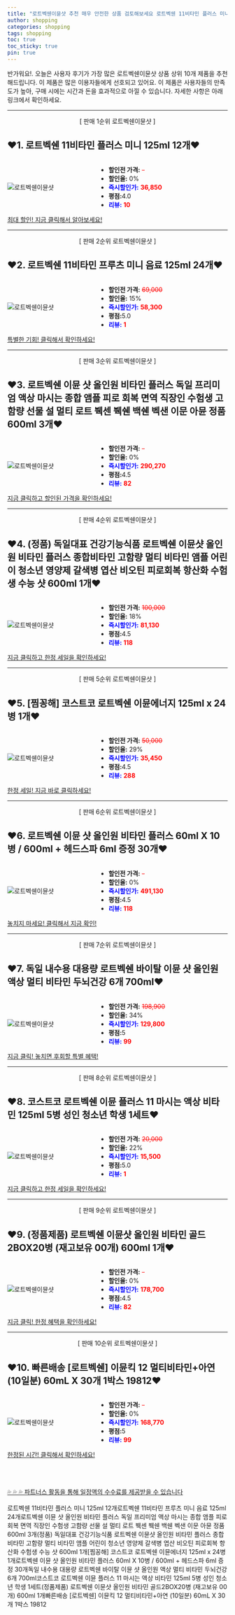 ```yaml
---
title: "로트벡쉔이뮨샷 추천 매우 안전한 상품 검토해보세요 로트벡쉔 11비타민 플러스 미니 125ml"
author: shopping
categories: shopping
tags: shopping
toc: true
toc_sticky: true
pin: true
---
```

반가워요!. 오늘은 사용자 후기가 가장 많은 로트벡쉔이뮨샷 상품 상위 10개 제품을 추천해드립니다. 이 제품은 많은 이용자들에게 선호되고 있어요. 이 제품은 사용자들의 만족도가 높아, 구매 시에는 시간과 돈을 효과적으로 아낄 수 있습니다. 자세한 사항은 아래 링크에서 확인하세요.

---
<p class="toplist" style="margin: 0 auto; display: block; width: fit-content;">[ 판매 1순위 로트벡쉔이뮨샷 ]</p>

<h2><strong>❤️1. 로트벡쉔 11비타민 플러스 미니 125ml 12개❤️</strong></h2>

<div style="display: flex; align-items: center;">
    <div style="flex: 0.4;">
        <img src="https://thumbnail9.coupangcdn.com/thumbnails/remote/230x230ex/image/0715_beverages_69k_b7/2403/a101b622347291ff6472348cfa8dbbd9dbc959a28c54ffa09c4eba8e36de.jpg" alt="로트벡쉔이뮨샷" style="max-width: 100%;">
    </div>
    <div style="flex: 0.6; margin-left: 10px;">
        <ul>
            <li><strong>할인전 가격:</strong> <del style="color: red;">-</del></li>
            <li><strong>할인율:</strong> 0%</li>
            <li><span style='color:blue'><strong>즉시할인가:</strong></span> <span style='color:red'><strong>36,850</strong></span></li>
            <li><strong>평점:</strong>4.0</li>
            <li><span style='color:blue'><strong>리뷰:</strong></span> <span style='color:red'><strong>10</strong></span></li>
        </ul>
    </div>
</div>
<div class="center">
    <a href="https://selin100587.github.io?lptag=AF9450613&subid=githubio&pageKey=8052040995&traceid=V0-153&itemId=22585576188&vendorItemId=89627315873" class="myButton">
        최대 할인! 지금 클릭해서 알아보세요!
    </a>
</div>


---
<p class="toplist" style="margin: 0 auto; display: block; width: fit-content;">[ 판매 2순위 로트벡쉔이뮨샷 ]</p>

<h2><strong>❤️2. 로트벡쉔 11비타민 프루츠 미니 음료 125ml 24개❤️</strong></h2>

<div style="display: flex; align-items: center;">
    <div style="flex: 0.4;">
        <img src="https://thumbnail7.coupangcdn.com/thumbnails/remote/230x230ex/image/retail/images/2024/04/29/12/2/186ea600-a0c7-4f42-9ee7-354109a3a64b.jpg" alt="로트벡쉔이뮨샷" style="max-width: 100%;">
    </div>
    <div style="flex: 0.6; margin-left: 10px;">
        <ul>
            <li><strong>할인전 가격:</strong> <del style="color: red;">69,000</del></li>
            <li><strong>할인율:</strong> 15%</li>
            <li><span style='color:blue'><strong>즉시할인가:</strong></span> <span style='color:red'><strong>58,300</strong></span></li>
            <li><strong>평점:</strong>5.0</li>
            <li><span style='color:blue'><strong>리뷰:</strong></span> <span style='color:red'><strong>1</strong></span></li>
        </ul>
    </div>
</div>
<div class="center">
    <a href="https://selin100587.github.io?lptag=AF9450613&subid=githubio&pageKey=7636992981&traceid=V0-153&itemId=20281602930&vendorItemId=89717247960" class="myButton">
        특별한 기회! 클릭해서 확인하세요!
    </a>
</div>


---
<p class="toplist" style="margin: 0 auto; display: block; width: fit-content;">[ 판매 3순위 로트벡쉔이뮨샷 ]</p>

<h2><strong>❤️3. 로트벡쉔 이뮨 샷 올인원 비타민 플러스 독일 프리미엄 액상 마시는 종합 앰플 피로 회복 면역 직장인 수험생 고함량 선물 설 멀티 로트 붹센 붹쉔 백쉔 벡샌 이문 아뮨 정품 600ml 3개❤️</strong></h2>

<div style="display: flex; align-items: center;">
    <div style="flex: 0.4;">
        <img src="https://thumbnail10.coupangcdn.com/thumbnails/remote/230x230ex/image/vendor_inventory/5f78/f2fd8ca89616225f66ebb15cebcef6b5ec34619a51ffac6a4c200a86cdee.jpg" alt="로트벡쉔이뮨샷" style="max-width: 100%;">
    </div>
    <div style="flex: 0.6; margin-left: 10px;">
        <ul>
            <li><strong>할인전 가격:</strong> <del style="color: red;">-</del></li>
            <li><strong>할인율:</strong> 0%</li>
            <li><span style='color:blue'><strong>즉시할인가:</strong></span> <span style='color:red'><strong>290,270</strong></span></li>
            <li><strong>평점:</strong>4.5</li>
            <li><span style='color:blue'><strong>리뷰:</strong></span> <span style='color:red'><strong>82</strong></span></li>
        </ul>
    </div>
</div>
<div class="center">
    <a href="https://selin100587.github.io?lptag=AF9450613&subid=githubio&pageKey=8204088317&traceid=V0-153&itemId=18624610443&vendorItemId=90232987228" class="myButton">
        지금 클릭하고 할인된 가격을 확인하세요!
    </a>
</div>


---
<p class="toplist" style="margin: 0 auto; display: block; width: fit-content;">[ 판매 4순위 로트벡쉔이뮨샷 ]</p>

<h2><strong>❤️4. (정품) 독일대표 건강기능식품 로트벡쉔 이뮨샷 올인원 비타민 플러스 종합비타민 고함량 멀티 비타민 앰플 어린이 청소년 영양제 갈색병 엽산 비오틴 피로회복 항산화 수험생 수능 샷 600ml 1개❤️</strong></h2>

<div style="display: flex; align-items: center;">
    <div style="flex: 0.4;">
        <img src="https://thumbnail6.coupangcdn.com/thumbnails/remote/230x230ex/image/vendor_inventory/3d52/d516d67e4fb7e4f5818d1008719cd26a7efc47167315b65b8b3bf768d568.png" alt="로트벡쉔이뮨샷" style="max-width: 100%;">
    </div>
    <div style="flex: 0.6; margin-left: 10px;">
        <ul>
            <li><strong>할인전 가격:</strong> <del style="color: red;">100,000</del></li>
            <li><strong>할인율:</strong> 18%</li>
            <li><span style='color:blue'><strong>즉시할인가:</strong></span> <span style='color:red'><strong>81,130</strong></span></li>
            <li><strong>평점:</strong>4.5</li>
            <li><span style='color:blue'><strong>리뷰:</strong></span> <span style='color:red'><strong>118</strong></span></li>
        </ul>
    </div>
</div>
<div class="center">
    <a href="https://selin100587.github.io?lptag=AF9450613&subid=githubio&pageKey=7029168074&traceid=V0-153&itemId=19131787174&vendorItemId=86251104907" class="myButton">
        지금 클릭하고 한정 세일을 확인하세요!
    </a>
</div>


---
<p class="toplist" style="margin: 0 auto; display: block; width: fit-content;">[ 판매 5순위 로트벡쉔이뮨샷 ]</p>

<h2><strong>❤️5. [찜꽁해] 코스트코 로트벡쉔 이뮨에너지 125ml x 24병 1개❤️</strong></h2>

<div style="display: flex; align-items: center;">
    <div style="flex: 0.4;">
        <img src="https://thumbnail10.coupangcdn.com/thumbnails/remote/230x230ex/image/vendor_inventory/6516/f1b6c3a5d71a980060dc7fc8a50e2fec53053adea1318a33651be730436b.JPG" alt="로트벡쉔이뮨샷" style="max-width: 100%;">
    </div>
    <div style="flex: 0.6; margin-left: 10px;">
        <ul>
            <li><strong>할인전 가격:</strong> <del style="color: red;">50,000</del></li>
            <li><strong>할인율:</strong> 29%</li>
            <li><span style='color:blue'><strong>즉시할인가:</strong></span> <span style='color:red'><strong>35,450</strong></span></li>
            <li><strong>평점:</strong>4.5</li>
            <li><span style='color:blue'><strong>리뷰:</strong></span> <span style='color:red'><strong>288</strong></span></li>
        </ul>
    </div>
</div>
<div class="center">
    <a href="https://selin100587.github.io?lptag=AF9450613&subid=githubio&pageKey=7468875766&traceid=V0-153&itemId=5828891582&vendorItemId=87920737551" class="myButton">
        한정 세일! 지금 바로 클릭하세요!
    </a>
</div>


---
<p class="toplist" style="margin: 0 auto; display: block; width: fit-content;">[ 판매 6순위 로트벡쉔이뮨샷 ]</p>

<h2><strong>❤️6. 로트벡쉔 이뮨 샷 올인원 비타민 플러스 60ml X 10병 / 600ml + 헤드스파 6ml 증정 30개❤️</strong></h2>

<div style="display: flex; align-items: center;">
    <div style="flex: 0.4;">
        <img src="https://thumbnail8.coupangcdn.com/thumbnails/remote/230x230ex/image/vendor_inventory/ff79/71125dfcf9c4cd41764a28436bbf0241b27a0911777740b98d6f27a89d64.PNG" alt="로트벡쉔이뮨샷" style="max-width: 100%;">
    </div>
    <div style="flex: 0.6; margin-left: 10px;">
        <ul>
            <li><strong>할인전 가격:</strong> <del style="color: red;">-</del></li>
            <li><strong>할인율:</strong> 0%</li>
            <li><span style='color:blue'><strong>즉시할인가:</strong></span> <span style='color:red'><strong>491,130</strong></span></li>
            <li><strong>평점:</strong>4.5</li>
            <li><span style='color:blue'><strong>리뷰:</strong></span> <span style='color:red'><strong>118</strong></span></li>
        </ul>
    </div>
</div>
<div class="center">
    <a href="https://selin100587.github.io?lptag=AF9450613&subid=githubio&pageKey=7029168074&traceid=V0-153&itemId=23452552994&vendorItemId=90479305547" class="myButton">
        놓치지 마세요! 클릭해서 지금 확인!
    </a>
</div>


---
<p class="toplist" style="margin: 0 auto; display: block; width: fit-content;">[ 판매 7순위 로트벡쉔이뮨샷 ]</p>

<h2><strong>❤️7. 독일 내수용 대용량 로트벡쉔 바이탈 이뮨 샷 올인원 액상 멀티 비타민 두뇌건강 6개 700ml❤️</strong></h2>

<div style="display: flex; align-items: center;">
    <div style="flex: 0.4;">
        <img src="https://thumbnail9.coupangcdn.com/thumbnails/remote/230x230ex/image/vendor_inventory/be18/36902ba14b95479969140feb65b359ae20616aebcac9ecc8ec8d6d5f09b5.png" alt="로트벡쉔이뮨샷" style="max-width: 100%;">
    </div>
    <div style="flex: 0.6; margin-left: 10px;">
        <ul>
            <li><strong>할인전 가격:</strong> <del style="color: red;">198,900</del></li>
            <li><strong>할인율:</strong> 34%</li>
            <li><span style='color:blue'><strong>즉시할인가:</strong></span> <span style='color:red'><strong>129,800</strong></span></li>
            <li><strong>평점:</strong>5</li>
            <li><span style='color:blue'><strong>리뷰:</strong></span> <span style='color:red'><strong>99</strong></span></li>
        </ul>
    </div>
</div>
<div class="center">
    <a href="https://selin100587.github.io?lptag=AF9450613&subid=githubio&pageKey=8184307800&traceid=V0-153&itemId=20557616509&vendorItemId=87633576081" class="myButton">
        지금 클릭! 놓치면 후회할 특별 혜택!
    </a>
</div>


---
<p class="toplist" style="margin: 0 auto; display: block; width: fit-content;">[ 판매 8순위 로트벡쉔이뮨샷 ]</p>

<h2><strong>❤️8. 코스트코 로트벡쉔 이뮨 플러스 11 마시는 액상 비타민 125ml 5병 성인 청소년 학생 1세트❤️</strong></h2>

<div style="display: flex; align-items: center;">
    <div style="flex: 0.4;">
        <img src="https://thumbnail10.coupangcdn.com/thumbnails/remote/230x230ex/image/vendor_inventory/5114/4997ab494bbb8562cf348b71f62b478674455cd0117ce6300ede0caf2afb.jpg" alt="로트벡쉔이뮨샷" style="max-width: 100%;">
    </div>
    <div style="flex: 0.6; margin-left: 10px;">
        <ul>
            <li><strong>할인전 가격:</strong> <del style="color: red;">20,000</del></li>
            <li><strong>할인율:</strong> 22%</li>
            <li><span style='color:blue'><strong>즉시할인가:</strong></span> <span style='color:red'><strong>15,500</strong></span></li>
            <li><strong>평점:</strong>5.0</li>
            <li><span style='color:blue'><strong>리뷰:</strong></span> <span style='color:red'><strong>1</strong></span></li>
        </ul>
    </div>
</div>
<div class="center">
    <a href="https://selin100587.github.io?lptag=AF9450613&subid=githubio&pageKey=8158516494&traceid=V0-153&itemId=23251365381&vendorItemId=90283772977" class="myButton">
        지금 클릭하고 한정 세일을 확인하세요!
    </a>
</div>


---
<p class="toplist" style="margin: 0 auto; display: block; width: fit-content;">[ 판매 9순위 로트벡쉔이뮨샷 ]</p>

<h2><strong>❤️9. (정품제품) 로트벡쉔 이뮨샷 올인원 비타민 골드2BOX20병 (재고보유 00개) 600ml 1개❤️</strong></h2>

<div style="display: flex; align-items: center;">
    <div style="flex: 0.4;">
        <img src="https://thumbnail8.coupangcdn.com/thumbnails/remote/230x230ex/image/vendor_inventory/8c05/215f52bee571bd9e0a604293cbc60c9508381b24c4398b9d1d9e3c6ccc84.PNG" alt="로트벡쉔이뮨샷" style="max-width: 100%;">
    </div>
    <div style="flex: 0.6; margin-left: 10px;">
        <ul>
            <li><strong>할인전 가격:</strong> <del style="color: red;">-</del></li>
            <li><strong>할인율:</strong> 0%</li>
            <li><span style='color:blue'><strong>즉시할인가:</strong></span> <span style='color:red'><strong>178,700</strong></span></li>
            <li><strong>평점:</strong>4.5</li>
            <li><span style='color:blue'><strong>리뷰:</strong></span> <span style='color:red'><strong>82</strong></span></li>
        </ul>
    </div>
</div>
<div class="center">
    <a href="https://selin100587.github.io?lptag=AF9450613&subid=githubio&pageKey=8204088317&traceid=V0-153&itemId=23319715290&vendorItemId=90442784763" class="myButton">
        지금 클릭! 한정 혜택을 확인하세요!
    </a>
</div>


---
<p class="toplist" style="margin: 0 auto; display: block; width: fit-content;">[ 판매 10순위 로트벡쉔이뮨샷 ]</p>

<h2><strong>❤️10. 빠른배송 [로트벡쉔] 이뮨킥 12 멀티비타민+아연 (10일분) 60mL X 30개 1박스 19812❤️</strong></h2>

<div style="display: flex; align-items: center;">
    <div style="flex: 0.4;">
        <img src="https://thumbnail8.coupangcdn.com/thumbnails/remote/230x230ex/image/vendor_inventory/c1ab/e8cbc5aab051463e2a9be744d03ff19e7e97c032106fa2ddc9e018eb50e7.png" alt="로트벡쉔이뮨샷" style="max-width: 100%;">
    </div>
    <div style="flex: 0.6; margin-left: 10px;">
        <ul>
            <li><strong>할인전 가격:</strong> <del style="color: red;">-</del></li>
            <li><strong>할인율:</strong> 0%</li>
            <li><span style='color:blue'><strong>즉시할인가:</strong></span> <span style='color:red'><strong>168,770</strong></span></li>
            <li><strong>평점:</strong>5</li>
            <li><span style='color:blue'><strong>리뷰:</strong></span> <span style='color:red'><strong>99</strong></span></li>
        </ul>
    </div>
</div>
<div class="center">
    <a href="https://selin100587.github.io?lptag=AF9450613&subid=githubio&pageKey=7704141768&traceid=V0-153&itemId=23409277523&vendorItemId=90436383720" class="myButton">
        한정된 시간! 클릭해서 확인하세요!
    </a>
</div>

<br><br><br>[💦 💦 💦 파트너스 활동을 통해 일정액의 수수료를 제공받을 수 있습니다](https://link.coupang.com/a/bcpT2c)<br><br>로트벡쉔 11비타민 플러스 미니 125ml 12개로트벡쉔 11비타민 프루츠 미니 음료 125ml 24개로트벡쉔 이뮨 샷 올인원 비타민 플러스 독일 프리미엄 액상 마시는 종합 앰플 피로 회복 면역 직장인 수험생 고함량 선물 설 멀티 로트 붹센 붹쉔 백쉔 벡샌 이문 아뮨 정품 600ml 3개(정품) 독일대표 건강기능식품 로트벡쉔 이뮨샷 올인원 비타민 플러스 종합비타민 고함량 멀티 비타민 앰플 어린이 청소년 영양제 갈색병 엽산 비오틴 피로회복 항산화 수험생 수능 샷 600ml 1개[찜꽁해] 코스트코 로트벡쉔 이뮨에너지 125ml x 24병 1개로트벡쉔 이뮨 샷 올인원 비타민 플러스 60ml X 10병 / 600ml + 헤드스파 6ml 증정 30개독일 내수용 대용량 로트벡쉔 바이탈 이뮨 샷 올인원 액상 멀티 비타민 두뇌건강 6개 700ml코스트코 로트벡쉔 이뮨 플러스 11 마시는 액상 비타민 125ml 5병 성인 청소년 학생 1세트(정품제품) 로트벡쉔 이뮨샷 올인원 비타민 골드2BOX20병 (재고보유 00개) 600ml 1개빠른배송 [로트벡쉔] 이뮨킥 12 멀티비타민+아연 (10일분) 60mL X 30개 1박스 19812